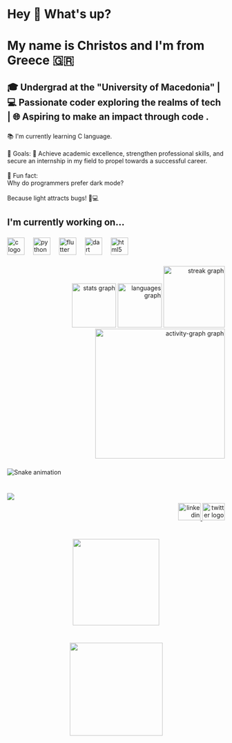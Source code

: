 <h1 align="left">Hey 👋 What's up?</h1>

###

<h1 align="left">My name is Christos and I'm from Greece 🇬🇷</h1>

###

<h2 align="left">🎓 Undergrad at the "University of Macedonia" | 💻 Passionate coder exploring the realms of tech | 🌐 Aspiring to make an impact through code .</h2>

###

<p align="left">📚 I'm currently learning C language.<br><br>🎯 Goals: 🌟 Achieve academic excellence, strengthen professional skills, and secure an internship in my field to propel towards a successful career.<br><br>🎲 Fun fact: <br>Why do programmers prefer dark mode?<br><br>Because light attracts bugs! 🦟💻</p>

###

<h2 align="left">I'm currently working on...</h2>

###

<div align="left">
  <img src="https://cdn.jsdelivr.net/gh/devicons/devicon/icons/c/c-original.svg" height="40" alt="c logo"  />
  <img width="12" />
  <img src="https://cdn.jsdelivr.net/gh/devicons/devicon/icons/python/python-original.svg" height="40" alt="python logo"  />
  <img width="12" />
  <img src="https://cdn.jsdelivr.net/gh/devicons/devicon/icons/flutter/flutter-original.svg" height="40" alt="flutter logo"  />
  <img width="12" />
  <img src="https://cdn.jsdelivr.net/gh/devicons/devicon/icons/dart/dart-original.svg" height="40" alt="dart logo"  />
  <img width="12" />
  <img src="https://cdn.jsdelivr.net/gh/devicons/devicon/icons/html5/html5-original.svg" height="40" alt="html5 logo"  />
</div>

###

<div align="right">
  <img src="https://github-readme-stats.vercel.app/api?username=xppet&hide_title=false&hide_rank=false&show_icons=true&include_all_commits=true&count_private=true&disable_animations=false&theme=merko&locale=en&hide_border=false&order=1" height="102" alt="stats graph"  />
  <img src="https://github-readme-stats.vercel.app/api/top-langs?username=xppet&locale=en&hide_title=false&layout=compact&card_width=320&langs_count=5&theme=merko&hide_border=false&order=2" height="102" alt="languages graph"  />
  <img src="https://streak-stats.demolab.com?user=xppet&locale=en&mode=daily&theme=merko&hide_border=false&border_radius=5&order=3" height="142" alt="streak graph"  />
  <img src="https://github-readme-activity-graph.vercel.app/graph?username=xppet&radius=16&theme=green&area=true&order=5&title_color=green&point=green&area_color=green&hide_title=false&hide_border=false" height="300" alt="activity-graph graph"  />
</div>

###

<img src="https://raw.githubusercontent.com/xppet/xppet/output/snake.svg" alt="Snake animation" />

###

<br clear="both">

<img align="left" src="https://profile-counter.glitch.me/xppet/count.svg?"  />

###

<div align="right">
  <a href="https://www.linkedin.com/in/xristos-petridis-a333202a1/" target="_blank">
    <img src="https://raw.githubusercontent.com/maurodesouza/profile-readme-generator/master/src/assets/icons/social/linkedin/default.svg" width="52" height="40" alt="linkedin logo"  />
  </a>
  <a href="https://twitter.com/XristosPet" target="_blank">
    <img src="https://raw.githubusercontent.com/maurodesouza/profile-readme-generator/master/src/assets/icons/social/twitter/default.svg" width="52" height="40" alt="twitter logo"  />
  </a>
</div>

###

<br clear="both">

<div align="center">
  <img height="200" src="https://media1.tenor.com/m/1khyANe1vl8AAAAd/pepe-the-frog-happy.gif"  />
</div>

###

<br clear="both">

<div align="center">
  <img height="215" src="https://previews.123rf.com/images/karpenkoilia/karpenkoilia1805/karpenkoilia180500009/102165920-vector-line-web-concept-for-programming-linear-web-banner-learn-to-code.jpg"  />
</div>

###

